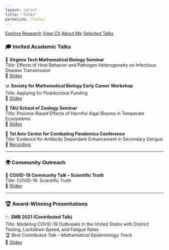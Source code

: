 ```yaml
---
layout: splash
title: "Talks"
permalink: /talks/
---
```


<a href="{{ '/research/' | relative_url }}" class="btn btn--primary">Explore Research</a>
<a href="{{ '/cv/' | relative_url }}" class="btn">View CV</a>
<a href="{{ '/about/' | relative_url }}" class="btn">About Me</a>
<a href="{{ '/talks/' | relative_url }}" class="btn">Selected Talks</a>

### 🎓 Invited Academic Talks

🦠 **Virginia Tech Mathematical Biology Seminar**  
*Title:* Effects of Host Behavior and Pathogen Heterogeneity on Infectious Disease Transmission  
📄 [Slides](https://...)

📊 **Society for Mathematical Biology Early Career Workshop**  
*Title:* Applying for Postdoctoral Funding  
📄 [Slides](https://...)

🌊 **TAU School of Zoology Seminar**  
*Title:* Process-Based Effects of Harmful Algal Blooms in Temperate Ecosystems  
📄 [Slides](https://...)

🧬 **Tel Aviv Center for Combating Pandemics Conference**  
*Title:* Evidence for Antibody Dependent Enhancement in Secondary Dengue  
🎥 [Recording](https://...)

---

### 🌍 Community Outreach

🧪 **COVID-19 Community Talk – Scientific Truth**  
*Title:* COVID-19: Scientific Truth  
📄 [Slides](https://...)

---

### 🏆 Award-Winning Presentations

📉 **SMB 2021 (Contributed Talk)**  
*Title:* Modeling COVID-19 Outbreaks in the United States with Distinct Testing, Lockdown Speed, and Fatigue Rates  
🏆 *Best Contributed Talk – Mathematical Epidemiology Track*  
📄 [Slides](https://...)
